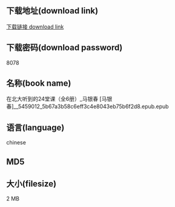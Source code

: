 ## 下载地址(download link)
[下载链接 download link](https://tutu365.netlify.app/?s=%E5%9C%A8%E5%8C%97%E5%A4%A7%E5%90%AC%E5%88%B0%E7%9A%8424%E5%A0%82%E8%AF%BE%EF%BC%88%E5%85%A86%E5%86%8C%EF%BC%89_%E9%A9%AC%E9%93%B6%E6%98%A5+%5B%E9%A9%AC%E9%93%B6%E6%98%A5%5D__5459012_5b67a3b58c6eff3c4e8043eb75b6f2d8.epub)

## 下载密码(download password)
8078

## 名称(book name)
在北大听到的24堂课（全6册）_马银春 [马银春]__5459012_5b67a3b58c6eff3c4e8043eb75b6f2d8.epub.epub

## 语言(language)
chinese

## MD5


## 大小(filesize)
2 MB
